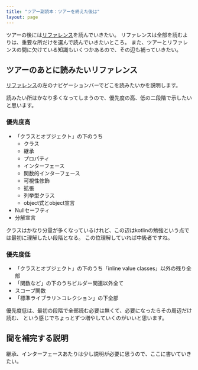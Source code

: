```yaml
---
title: "ツアー副読本：ツアーを終えた後は"
layout: page
---
```

ツアーの後には[リファレンス](https://karino2.github.io/kotlin-web-site-ja/docs/classes.html)を読んでいきたい。
リファレンスは全部を読むよりは、重要な所だけを選んで読んでいきたいところ。
また、ツアーとリファレンスの間に欠けている知識もいくつかあるので、その辺も補っていきたい。

## ツアーのあとに読みたいリファレンス

[リファレンス](https://karino2.github.io/kotlin-web-site-ja/docs/classes.html)の左のナビゲーションバーでどこを読みたいかを説明します。

読みたい所はかなり多くなってしまうので、優先度の高、低の二段階で示したいと思います。

### 優先度高

- 「クラスとオブジェクト」の下のうち
  - クラス
  - 継承
  - プロパティ
  - インターフェース
  - 関数的インターフェース
  - 可視性修飾
  - 拡張
  - 列挙型クラス
  - object式とobject宣言
- Nullセーフティ
- 分解宣言

クラスはかなり分量が多くなっているけれど、この辺はkotlinの勉強という点では最初に理解したい段階となる。
この位理解していれば中級者ですね。

### 優先度低

- 「クラスとオブジェクト」の下のうち「inline value classes」以外の残り全部
- 「関数など」の下のうちビルダー関連以外全て
- スコープ関数
- 「標準ライブラリ＞コレクション」の下全部

優先度低は、最初の段階で全部読む必要は無くて、必要になったらその周辺だけ読む、
という感じでちょっとずつ増やしていくのがいいと思います。

## 間を補完する説明

継承、インターフェースあたりは少し説明が必要に思うので、ここに書いていきたい。
